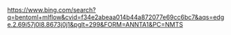 
https://www.bing.com/search?q=bentoml+mlflow&cvid=f34e2abeaa014b44a872077e69cc6bc7&aqs=edge.2.69i57j0l8.8673j0j1&pglt=299&FORM=ANNTA1&PC=NMTS
